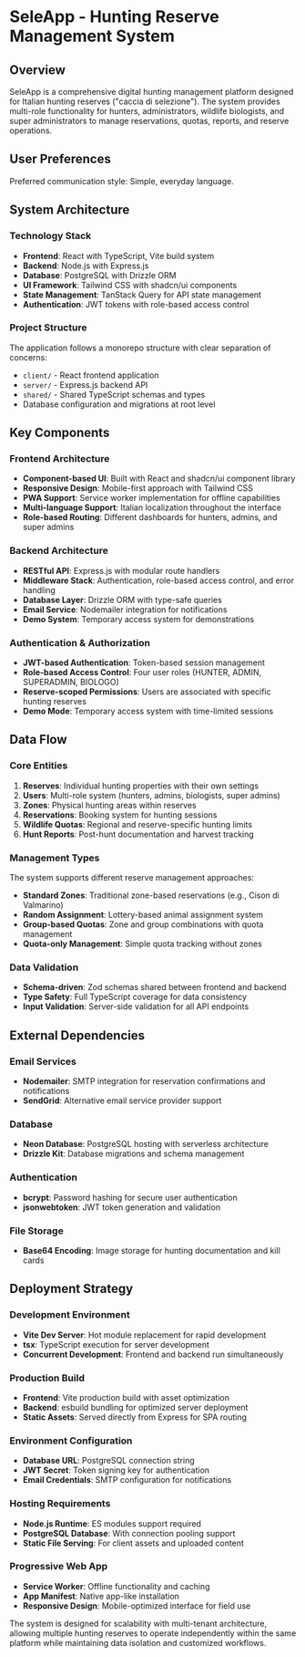 # SeleApp - Hunting Reserve Management System

## Overview

SeleApp is a comprehensive digital hunting management platform designed for Italian hunting reserves ("caccia di selezione"). The system provides multi-role functionality for hunters, administrators, wildlife biologists, and super administrators to manage reservations, quotas, reports, and reserve operations.

## User Preferences

Preferred communication style: Simple, everyday language.

## System Architecture

### Technology Stack
- **Frontend**: React with TypeScript, Vite build system
- **Backend**: Node.js with Express.js
- **Database**: PostgreSQL with Drizzle ORM
- **UI Framework**: Tailwind CSS with shadcn/ui components
- **State Management**: TanStack Query for API state management
- **Authentication**: JWT tokens with role-based access control

### Project Structure
The application follows a monorepo structure with clear separation of concerns:
- `client/` - React frontend application
- `server/` - Express.js backend API
- `shared/` - Shared TypeScript schemas and types
- Database configuration and migrations at root level

## Key Components

### Frontend Architecture
- **Component-based UI**: Built with React and shadcn/ui component library
- **Responsive Design**: Mobile-first approach with Tailwind CSS
- **PWA Support**: Service worker implementation for offline capabilities
- **Multi-language Support**: Italian localization throughout the interface
- **Role-based Routing**: Different dashboards for hunters, admins, and super admins

### Backend Architecture
- **RESTful API**: Express.js with modular route handlers
- **Middleware Stack**: Authentication, role-based access control, and error handling
- **Database Layer**: Drizzle ORM with type-safe queries
- **Email Service**: Nodemailer integration for notifications
- **Demo System**: Temporary access system for demonstrations

### Authentication & Authorization
- **JWT-based Authentication**: Token-based session management
- **Role-based Access Control**: Four user roles (HUNTER, ADMIN, SUPERADMIN, BIOLOGO)
- **Reserve-scoped Permissions**: Users are associated with specific hunting reserves
- **Demo Mode**: Temporary access system with time-limited sessions

## Data Flow

### Core Entities
1. **Reserves**: Individual hunting properties with their own settings
2. **Users**: Multi-role system (hunters, admins, biologists, super admins)
3. **Zones**: Physical hunting areas within reserves
4. **Reservations**: Booking system for hunting sessions
5. **Wildlife Quotas**: Regional and reserve-specific hunting limits
6. **Hunt Reports**: Post-hunt documentation and harvest tracking

### Management Types
The system supports different reserve management approaches:
- **Standard Zones**: Traditional zone-based reservations (e.g., Cison di Valmarino)
- **Random Assignment**: Lottery-based animal assignment system
- **Group-based Quotas**: Zone and group combinations with quota management
- **Quota-only Management**: Simple quota tracking without zones

### Data Validation
- **Schema-driven**: Zod schemas shared between frontend and backend
- **Type Safety**: Full TypeScript coverage for data consistency
- **Input Validation**: Server-side validation for all API endpoints

## External Dependencies

### Email Services
- **Nodemailer**: SMTP integration for reservation confirmations and notifications
- **SendGrid**: Alternative email service provider support

### Database
- **Neon Database**: PostgreSQL hosting with serverless architecture
- **Drizzle Kit**: Database migrations and schema management

### Authentication
- **bcrypt**: Password hashing for secure user authentication
- **jsonwebtoken**: JWT token generation and validation

### File Storage
- **Base64 Encoding**: Image storage for hunting documentation and kill cards

## Deployment Strategy

### Development Environment
- **Vite Dev Server**: Hot module replacement for rapid development
- **tsx**: TypeScript execution for server development
- **Concurrent Development**: Frontend and backend run simultaneously

### Production Build
- **Frontend**: Vite production build with asset optimization
- **Backend**: esbuild bundling for optimized server deployment
- **Static Assets**: Served directly from Express for SPA routing

### Environment Configuration
- **Database URL**: PostgreSQL connection string
- **JWT Secret**: Token signing key for authentication
- **Email Credentials**: SMTP configuration for notifications

### Hosting Requirements
- **Node.js Runtime**: ES modules support required
- **PostgreSQL Database**: With connection pooling support
- **Static File Serving**: For client assets and uploaded content

### Progressive Web App
- **Service Worker**: Offline functionality and caching
- **App Manifest**: Native app-like installation
- **Responsive Design**: Mobile-optimized interface for field use

The system is designed for scalability with multi-tenant architecture, allowing multiple hunting reserves to operate independently within the same platform while maintaining data isolation and customized workflows.